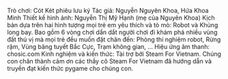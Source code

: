 Trò chơi: Cót Két phiêu lưu ký
Tác giả: Nguyễn Nguyên Khoa, Hứa Khoa Minh
Thiết kế hình ảnh: Nguyễn Thị Mỹ Hạnh (mẹ của Nguyên Khoa)
Kịch bản dựa trên hai hình tượng mọi trẻ em yêu thích và tò mò: Robot và Khủng long bay.
Bao gồm 6 vòng chơi dẩn dắt người chơi đi khám phá nhiều vùng đất thú vị mà mọi trẻ đều muốn đặt chân đến: Phòng thí nghiệm robot, Rừng rậm, Vùng băng tuyết Bắc Cực, Trạm không gian, ...
Hiệu ứng âm thanh: chosic.com
Kinh nghiệm và kiến thức: Tài trợ bởi Steam For Vietnam.
Chúng con chân thành cảm ơn các thầy cô Steam For Vietnam đã hướng dẫn và truyền đạt kiến thức pygame cho chúng con.
